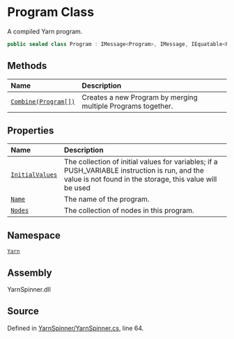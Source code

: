 # Program Class

A compiled Yarn program.


```csharp
public sealed class Program : IMessage<Program>, IMessage, IEquatable<Program>, IDeepCloneable<Program>
```



## Methods
|Name|Description|
|:---|:---|
|[`Combine(Program[])`](/api/csharp/yarn/program.combine-program---.md)| Creates a new Program by merging multiple Programs together. |
## Properties
|Name|Description|
|:---|:---|
|[`InitialValues`](/api/csharp/yarn/program.initialvalues.md)| The collection of initial values for variables; if a PUSH_VARIABLE instruction is run, and the value is not found in the storage, this value will be used |
|[`Name`](/api/csharp/yarn/program.name.md)| The name of the program. |
|[`Nodes`](/api/csharp/yarn/program.nodes.md)| The collection of nodes in this program. |
## Namespace
[`Yarn`](/api/csharp/yarn/README.md)

## Assembly
YarnSpinner.dll

## Source
Defined in [YarnSpinner/YarnSpinner.cs](https://github.com/YarnSpinnerTool/YarnSpinner//blob/develop/YarnSpinner/YarnSpinner.cs#L64), line 64.
